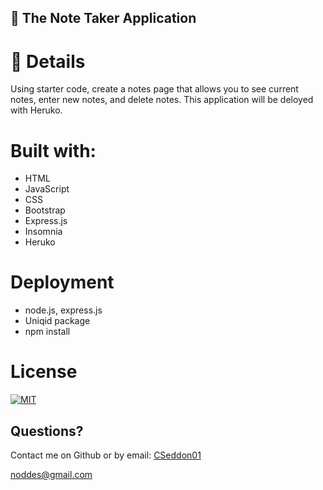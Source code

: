 ## 🌟 The Note Taker Application

# 🧐 Details 

Using starter code, create a notes page that allows you to see current notes, enter new notes, and delete notes.  This application will be deloyed with Heruko.

# Built with:

* HTML 
* JavaScript
* CSS
* Bootstrap
* Express.js
* Insomnia
* Heruko

# Deployment 

* node.js, express.js
* Uniqid package
* npm install

# License

 [![MIT](https://img.shields.io/npm/l/express)](https://opensource.org/licenses/MIT)

 ## Questions?

  Contact me on Github or by email:
  [CSeddon01](https://github.com/CSeddon01/)

  noddes@gmail.com


